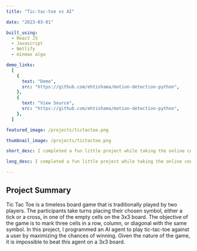 ```yaml
---
title: "Tic-tac-toe vs AI"

date: "2023-03-01"

built_using:
  - React JS
  - Javascript
  - Netlify
  - minmax algo

demo_links:
  [
    {
      text: "Demo",
      src: "https://github.com/ehtishama/motion-detection-python",
    },
    {
      text: "View Source",
      src: "https://github.com/ehtishama/motion-detection-python",
    },
  ]

featured_image: /projects/tictactoe.png

thumbnail_image: /projects/tictactoe.png

short_desc: I completed a fun little project while taking the online course on Artificial Intelligence offered by Harvard. The project involved implementing a game playing agent using the minmax algorithm. This algorithm always looks for a state that has the minimum of the maximum possible losses at the subsequent states.

long_desc: I completed a fun little project while taking the online course on Artificial Intelligence offered by Harvard. The project involved implementing a game playing agent using the minmax algorithm. This algorithm always looks for a state that has the minimum of the maximum possible losses at the subsequent states.

---
```


## Project Summary
Tic Tac Toe is a timeless board game that is traditionally played by two players. The participants take turns placing their chosen symbol, either a tick or a cross, in one of the empty cells on the 3x3 board. The objective of the game is to mark three cells in a row, column, or diagonal with the same symbol.
In this project, I programmed an AI agent to play tic-tac-toe against a user by maximizing the chances of winning. Given the nature of the game, it is impossible to beat this agent on a 3x3 board.

